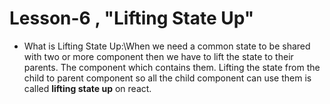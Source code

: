 # Lesson-6 , "Lifting State Up"

- What is Lifting State Up:\When we need a common state to be shared with two or more component then we have to lift the state to their parents. The component which contains them. Lifting the state from the child to parent component so all the child component can use them is called **lifting state up** on react.
